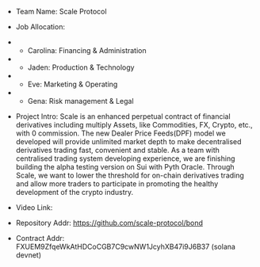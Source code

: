 - Team Name: Scale Protocol

- Job Allocation: 

- - Carolina: Financing & Administration

- - Jaden: Production & Technology 

- - Eve: Marketing & Operating

- - Gena: Risk management & Legal 

- Project Intro: Scale is an enhanced perpetual contract of financial derivatives including multiply Assets, like Commodities, FX, Crypto, etc., with 0 commission. The new Dealer Price Feeds(DPF) model we developed will provide unlimited market depth to make decentralised derivatives trading fast, convenient and stable. As a team with centralised trading system developing experience, we are finishing building the alpha testing version on Sui with Pyth Oracle. Through Scale, we want to lower the threshold for on-chain derivatives trading and allow more traders to participate in promoting the healthy development of the crypto industry. 

- Video Link:

- Repository Addr: https://github.com/scale-protocol/bond

- Contract Addr: FXUEM9ZfqeWkAtHDCoCGB7C9cwNW1JcyhXB47i9J6B37 (solana devnet)
